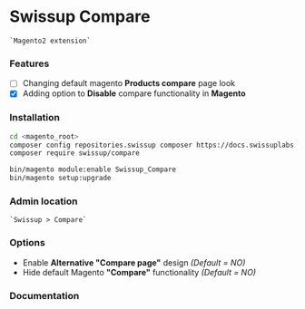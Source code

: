 # Swissup Compare

    `Magento2 extension`

### Features

 - [ ] Changing default magento **Products compare** page look
 - [x] Adding option to **Disable** compare functionality in **Magento**

### Installation

```bash
cd <magento_root>
composer config repositories.swissup composer https://docs.swissuplabs.com/packages/
composer require swissup/compare

bin/magento module:enable Swissup_Compare
bin/magento setup:upgrade
```

### Admin location

    `Swissup > Compare`

### Options

 *  Enable **Alternative "Compare page"** design
    _(Default = NO)_
 *  Hide default Magento **"Compare"** functionality
    _(Default = NO)_


### Documentation

